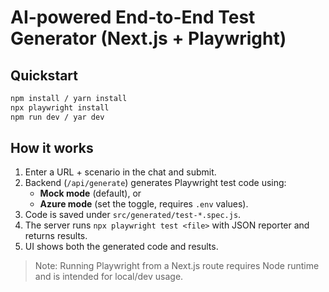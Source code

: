 # AI-powered End-to-End Test Generator (Next.js + Playwright)

## Quickstart
```bash
npm install / yarn install
npx playwright install 
npm run dev / yar dev
```

## How it works
1. Enter a URL + scenario in the chat and submit.
2. Backend (`/api/generate`) generates Playwright test code using:
   - **Mock mode** (default), or
   - **Azure mode** (set the toggle, requires `.env` values).
3. Code is saved under `src/generated/test-*.spec.js`.
4. The server runs `npx playwright test <file>` with JSON reporter and returns results.
5. UI shows both the generated code and results.

> Note: Running Playwright from a Next.js route requires Node runtime and is intended for local/dev usage.
